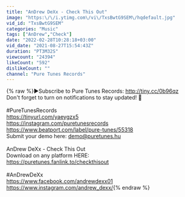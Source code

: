```yaml
---
title: "AnDrew DeXx - Check This Out"
image: "https:\/\/i.ytimg.com\/vi\/TxsBwtG9SEM\/hqdefault.jpg"
vid_id: "TxsBwtG9SEM"
categories: "Music"
tags: ["AnDrew","Check"]
date: "2022-02-28T10:28:18+03:00"
vid_date: "2021-08-27T15:54:43Z"
duration: "PT3M32S"
viewcount: "24394"
likeCount: "592"
dislikeCount: ""
channel: "Pure Tunes Records"
---
```

{% raw %}►Subscribe to Pure Tunes Records: <a rel="nofollow" target="blank" href="http://tiny.cc/0b96qz">http://tiny.cc/0b96qz</a><br />Don't forget to turn on notifications to stay updated! 🔔<br /><br />#PureTunesRecords <br /><a rel="nofollow" target="blank" href="https://tinyurl.com/yaeygzx5">https://tinyurl.com/yaeygzx5</a><br /><a rel="nofollow" target="blank" href="https://instagram.com/puretunesrecords">https://instagram.com/puretunesrecords</a><br /><a rel="nofollow" target="blank" href="https://www.beatport.com/label/pure-tunes/55318">https://www.beatport.com/label/pure-tunes/55318</a><br />Submit your demo here: demo@puretunes.hu<br /><br />AnDrew DeXx - Check This Out<br />Download on any platform HERE:<br /><a rel="nofollow" target="blank" href="https://puretunes.fanlink.to/checkthisout">https://puretunes.fanlink.to/checkthisout</a><br /><br />#AnDrewDeXx<br /><a rel="nofollow" target="blank" href="https://www.facebook.com/andrewdexx01">https://www.facebook.com/andrewdexx01</a><br /><a rel="nofollow" target="blank" href="https://www.instagram.com/andrew_dexx/">https://www.instagram.com/andrew_dexx/</a>{% endraw %}
